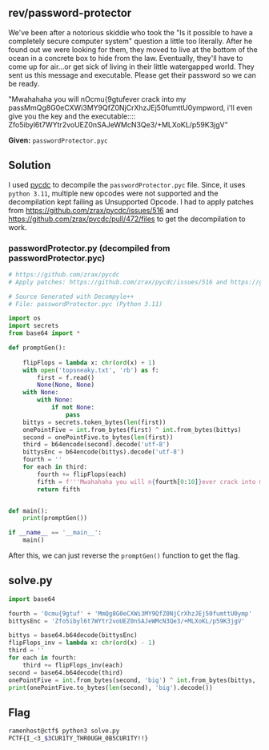## rev/password-protector

We've been after a notorious skiddie who took the "Is it possible to have a completely secure computer system" question a little too literally. After he found out we were looking for them, they moved to live at the bottom of the ocean in a concrete box to hide from the law. Eventually, they'll have to come up for air...or get sick of living in their little watergapped world. They sent us this message and executable. Please get their password so we can be ready.

"Mwahahaha you will nOcmu{9gtufever crack into my passMmQg8G0eCXWi3MY9QfZ0NjCrXhzJEj50fumttU0ympword, i'll even give you the key and the executable:::: Zfo5ibyl6t7WYtr2voUEZ0nSAJeWMcN3Qe3/+MLXoKL/p59K3jgV"

**Given:** `passwordProtector.pyc`

## Solution

I used [pycdc](https://github.com/zrax/pycdc) to decompile the `passwordProtector.pyc` file. Since, it uses `python 3.11`, multiple new opcodes were not supported and the decompilation kept failing as Unsupported Opcode. I had to apply patches from https://github.com/zrax/pycdc/issues/516 and https://github.com/zrax/pycdc/pull/472/files to get the decompilation to work.

### passwordProtector.py (decompiled from passwordProtector.pyc)

```python
# https://github.com/zrax/pycdc
# Apply patches: https://github.com/zrax/pycdc/issues/516 and https://github.com/zrax/pycdc/pull/472/files

# Source Generated with Decompyle++
# File: passwordProtector.pyc (Python 3.11)

import os
import secrets
from base64 import *

def promptGen():
    
    flipFlops = lambda x: chr(ord(x) + 1)
    with open('topsneaky.txt', 'rb') as f:
        first = f.read()
        None(None, None)
    with None:
        with None:
            if not None:
                pass
    bittys = secrets.token_bytes(len(first))
    onePointFive = int.from_bytes(first) ^ int.from_bytes(bittys)
    second = onePointFive.to_bytes(len(first))
    third = b64encode(second).decode('utf-8')
    bittysEnc = b64encode(bittys).decode('utf-8')
    fourth = ''
    for each in third:
        fourth += flipFlops(each)
        fifth = f'''Mwahahaha you will n{fourth[0:10]}ever crack into my pass{fourth[10:]}word, i\'ll even give you the key and the executable:::: {bittysEnc}'''
        return fifth


def main():
    print(promptGen())

if __name__ == '__main__':
    main()

```

After this, we can just reverse the `promptGen()` function to get the flag.

## solve.py

```python
import base64

fourth = 'Ocmu{9gtuf' + 'MmQg8G0eCXWi3MY9QfZ0NjCrXhzJEj50fumttU0ymp'
bittysEnc = 'Zfo5ibyl6t7WYtr2voUEZ0nSAJeWMcN3Qe3/+MLXoKL/p59K3jgV'

bittys = base64.b64decode(bittysEnc)
flipFlops_inv = lambda x: chr(ord(x) - 1)
third = ''
for each in fourth:
    third += flipFlops_inv(each)
second = base64.b64decode(third)
onePointFive = int.from_bytes(second, 'big') ^ int.from_bytes(bittys, 'big')
print(onePointFive.to_bytes(len(second), 'big').decode())
```

## Flag
```bash
ramenhost@ctf$ python3 solve.py 
PCTF{I_<3_$3CUR1TY_THR0UGH_0B5CUR1TY!!}
```